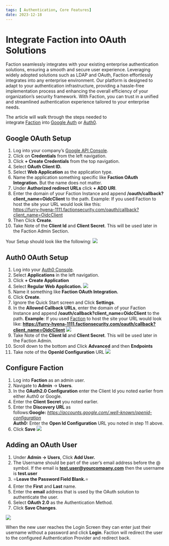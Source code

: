 ```yaml
---
tags: [ Authentication, Core Features]
date: 2023-12-18
---
```

# Integrate Faction into OAuth Solutions
Faction seamlessly integrates with your existing enterprise authentication solutions, ensuring a smooth and secure user experience. Leveraging widely adopted solutions such as LDAP and OAuth, Faction effortlessly integrates into any enterprise environment. Our platform is designed to adapt to your authentication infrastructure, providing a hassle-free implementation process and enhancing the overall efficiency of your organization’s security framework. With Faction, you can trust in a unified and streamlined authentication experience tailored to your enterprise needs.

The article will walk through the steps needed to integrate [Faction](https://www.factionsecurity.com/) into [Google Auth](https://console.developers.google.com/) or [Auth0](https://auth0.com/).

## Google OAuth Setup
1. Log into your company’s [Google API Console](https://console.developers.google.com/).
2. Click on **Credentials** from the left navigation.
3. Click **+ Create Credentials** from the top navigation.
4. Select **OAuth Client ID.**
5. Select **Web Application** as the application type.
6. Name the application something specific like **Faction OAuth Integration.** But the name does not matter.
7. Under **Authorized redirect URLs** click **+ ADD URI**.
8. Enter the domain of your Faction Instance and append **/oauth/callback?client_name=OidcClient** to the path. Example: If you used Faction to host the site your URL would look like this:  
    https://furry-hyena-1111.factionsecurity.com/oauth/callback?client_name=OidcClient
9. Then Click **Create**.
10. Take Note of the **Client Id** and **Client Secret**. This will be used later in the Faction Admin Section.

Your Setup should look like the following:
![](files/Pasted%20image%2020231218082044.png)

## Auth0 OAuth Setup
1. Log into your [Auth0 Console](https://manage.auth0.com/dashboard/).
2. Select **Applications** in the left navigation.
3. Click **+ Create Application**
4. Select **Regular Web Application.**
    ![](files/Pasted%20image%2020231218082151.png)
5. Name it something like **Faction OAuth Integration.**
6. Click **Create**.
7. Ignore the Quick Start screen and Click **Settings**.
8. In the **Allowed Callback URLs**, enter the domain of your Faction Instance and append **/oauth/callback?client_name=OidcClient** to the path.  **Example**: If you used [Faction](https://docs.factionsecurity.com/Managed%20FACTION%20Setup/) to host the site your URL would look like: **https://furry-hyena-1111.factionsecurity.com/oauth/callback?client_name=OidcClient**
    ![](files/Pasted%20image%2020231218082323.png)
9. Take Note of the **Client Id** and **Client Secret**. This will be used later in the Faction Admin.
10. Scroll down to the bottom and Click **Advanced** and then **Endpoints**
11. Take note of the **OpenId Configuration** URL
    ![](files/Pasted%20image%2020231218082551.png)

  
## Configure Faction
1. Log into **Faction** as an admin user.
2. Navigate to **Admin** -> **Users**.
3. In the **OAuth2.0 Configuration** enter the Client Id you noted earlier from either Auth0 or Google.
4. Enter the **Client Secret** you noted earlier.
5. Enter the **Discovery URL** as follows:**Google:** _https://accounts.google.com/.well-known/openid-configuration_  
    **Auth0:** Enter the **Open Id Configuration** URL you noted in step 11 above.
6. Click **Save**
![](files/Pasted%20image%2020231218082632.png)

## Adding an OAuth User
1. Under **Admin -> Users**, Click **Add User.**
2. The Username should be part of the user’s email address before the @ symbol. If the email is **test.user@yourcompany.com** then the username is **test.user**
3. ⭐️**Leave the Password Field Blank.**⭐️
4. Enter the **First** and **Last** name.
5. Enter the **email** address that is used by the OAuth solution to authenticate the user.
6. Select **OAuth 2.0** as the Authentication Method.
7. Click **Save Changes**.

![](files/Pasted%20image%2020231218082756.png)

When the new user reaches the Login Screen they can enter just their username without a password and click **Login**. Faction will redirect the user to the configured Authentication Provider and redirect back.